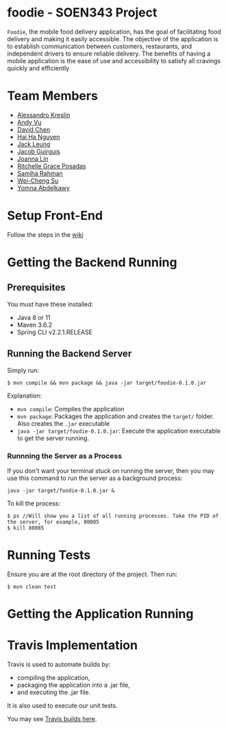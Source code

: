 # foodie - SOEN343 Project

`Foodie`, the mobile food delivery application, has the goal of facilitating food delivery and making it easily accessible. The objective of the application is to establish communication between customers, restaurants, and independent drivers to ensure reliable delivery. The benefits of having a mobile application is the ease of use and accessibility to satisfy all cravings quickly and efficiently

# Team Members
- [Alessandro Kreslin](https://github.com/Alessandro100)
- [Andy Vu](https://github.com/Andynism)
- [David Chen](https://github.com/david0455)
- [Hai Ha Nguyen](https://github.com/nguyhh)
- [Jack Leung](https://github.com/Jack-Leung)
- [Jacob Guirguis](https://github.com/Jacobian8)
- [Joanna Lin](https://github.com/jayohanna)
- [Ritchelle Grace Posadas](https://github.com/RGPosadas)
- [Samiha Rahman](https://github.com/samiha-rahman)
- [Wei-Cheng Su](https://github.com/Weigiu)
- [Yomna Abdelkawy](https://github.com/yabdelkawy)

# Setup Front-End
Follow the steps in the [wiki](https://github.com/RGPosadas/foodie/wiki/Setup-Front-End)

# Getting the Backend Running

## Prerequisites

You must have these installed:
* Java 8 or 11
* Maven 3.6.2
* Spring CLI v2.2.1.RELEASE

## Running the Backend Server

Simply run:
```
$ mvn compile && mvn package && java -jar target/foodie-0.1.0.jar
```

Explanation:
* `mvn compile`: Compiles the application
* `mvn package`: Packages the application and creates the `target/` folder. Also creates the `.jar` executable
* `java -jar target/foodie-0.1.0.jar`: Execute the application executable to get the server running.

### Runnning the Server as a Process

If you don't want your terminal stuck on running the server, then you may use this command to run the server as a background process:
```
java -jar target/foodie-0.1.0.jar &
```

To kill the process:
```
$ ps //Will show you a list of all running processes. Take the PID of the server, for example, 80085
$ kill 80085
```

# Running Tests

Ensure you are at the root directory of the project.
Then run:
```
$ mvn clean test
```

# Getting the Application Running

# Travis Implementation

Travis is used to automate builds by:
* compiling the application,
* packaging the application into a .jar file,
* and executing the .jar file.

It is also used to execute our unit tests.

You may see [Travis builds here](https://travis-ci.com/RGPosadas/foodie/branches).

